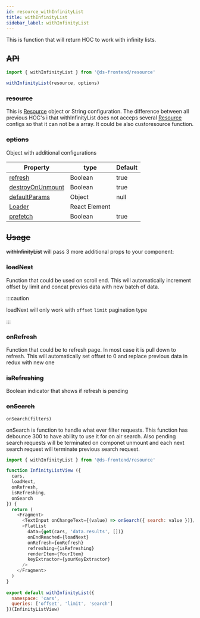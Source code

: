 ```yaml
---
id: resource_withInfinityList
title: withInfinityList
sidebar_label: withInfinityList
---
```


This is function that will return HOC to work with infinity lists. 


## ~~API~~
```javascript
import { withInfinityList } from '@ds-frontend/resource'

withInfinityList(resource, options)
```


### ~~resource~~

This is [Resource](/frontend-docs/docs/resources/connect_resources#resource) object or String configuration.
The difference between all previous HOC's i that withInfinityList does not acceps several [Resource](/frontend-docs/docs/resources/connect_resources#resource) configs so that it can not be a array.
It could be also custoresource function.


### ~~options~~

Object with additional configurations

|  Property          |      type             |      Default  |
| -------------------| --------------------- | --------------|
|   [refresh](/frontend-docs/docs/resources/resource_prefetchResources#refresh)          | Boolean               | true          |
|   [destroyOnUnmount](/frontend-docs/docs/resources/resource_prefetchResources#destroyonunmount) | Boolean               | true          | 
|   [defaultParams](/frontend-docs/docs/resources/resource_prefetchResources#defaultparams)    | Object                | null          | 
|   [Loader](/frontend-docs/docs/resources/resource_prefetchResources#loader)           | React Element         |               | 
|   [prefetch](/frontend-docs/docs/resources/resource_withFinalForm#prefetch)          | Boolean        |        true       | 

## ~~Usage~~
~~withInfinityList~~ will pass 3 more additional props to your component:

### ~~loadNext~~ 
Function that could be used on scroll end.
This will automatically increment offset by limit and concat previos data with new batch of data.

:::caution

loadNext will only work with `offset` `limit` pagination type

:::
### ~~onRefresh~~ 
Function that could be to refresh page. In most case it is pull down to refresh.
This will automatically set offset to 0 and replace previous data in redux with new one
### ~~isRefreshing~~ 
Boolean indicator that shows if refresh is pending
### ~~onSearch~~ 
```
onSearch(filters)
```
onSearch is function to handle what ever filter requests.
This function has debounce 300 to have ability to use it for on air search.
Also pending search requests will be terminated on componet unmount and each next search request will terminate previous search request.

```javascript
import { withInfinityList } from '@ds-frontend/resource'

function InfinityListView ({
  cars,
  loadNext,
  onRefresh,
  isRefreshing,
  onSearch
}) {
  return (
    <Fragment>
      <TextInput onChangeText={(value) => onSearch({ search: value })}/>
      <FlatList
        data={get(cars, 'data.results', [])}
        onEndReached={loadNext}
        onRefresh={onRefresh}
        refreshing={isRefreshing}
        renderItem={YourItem}
        keyExtractor={yourKeyExtractor}
      />
    </Fragment>
  )
}
    
export default withInfinityList({
  namespace: 'cars',
  queries: ['offset', 'limit', 'search']
})(InfinityListView)

```
